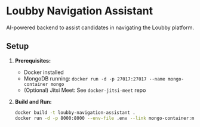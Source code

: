 # Loubby Navigation Assistant

AI-powered backend to assist candidates in navigating the Loubby platform.

## Setup
1. **Prerequisites:**
   - Docker installed
   - MongoDB running: `docker run -d -p 27017:27017 --name mongo-container mongo`
   - (Optional) Jitsi Meet: See `docker-jitsi-meet` repo

2. **Build and Run:**
   ```bash
   docker build -t loubby-navigation-assistant .
   docker run -d -p 8000:8000 --env-file .env --link mongo-container:mongo loubby-navigation-assistant